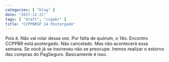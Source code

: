 ```yaml
---
categories: [ "blog" ]
date: "2017-11-21"
tags: [ "draft", "ccppbr" ]
title: "CCPPBRSP 14 Postergado"
---
```

Pois é. Não vai rolar dessa vez. Por falta de quórum, o 14o. Encontro
CCPPBR está postergado. Não cancelado. Mas não acontecerá essa
semana. Se você já se inscreveu não se preocupe. Iremos realizar o
estorno das compras do PagSeguro. Basicamente é isso.
